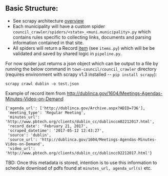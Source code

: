 ## Basic Structure:  
* See scrapy architecture [overview](https://doc.scrapy.org/en/1.2/topics/architecture.html)
* Each municipality will have a custom spider `council_crawler/spiders/<state>_<muni.municipality>.py` which contains rules specific to collecting links, documents and parsing information contained in that site.
* All spiders will return a Record [item](https://doc.scrapy.org/en/latest/topics/items.html) (see `items.py`) which will be be validated and saved by shared logic in `pipeline.py`. 

For now spider just returns a json object which can be output to a file by running the below command in `town-council/council_crawler` directory (requires environment with scrapy v1.3 installed -- `pip install scrapy`):

`scrapy crawl dublin -o test.json`

Example of record item from http://dublinca.gov/1604/Meetings-Agendas-Minutes-Video-on-Demand

```
{'agenda_url': ['http://dublinca.gov/Archive.aspx?ADID=736'],
 'meeting_type': 'Regular Meeting',
 'minutes_url': 'http://www.pbtech.org/clients/dublin_cc/dublinccm02212017.html',
 'record_date': 'February 21, 2017',
 'scraped_datetime': '2017-05-12 12:43:27',
 'source': 'dublin',
 'source_url': 'http://dublinca.gov/1604/Meetings-Agendas-Minutes-Video-on-Demand',
 'video_url': 'http://www.pbtech.org/clients/dublin_cc/dublincc02212017.html'}
 ```

TBD: Once this metadata is stored, intention is to use this information to schedule download of pdfs found at `minutes_url, agenda_url(s)` etc.